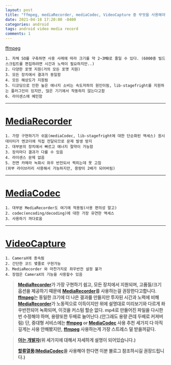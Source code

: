 ```yaml
---
layout: post
title: "ffmpeg, mediaRecorder, mediaCodec, VideoCapture 중 무엇을 사용해야할까?"
date: 2021-04-18 17:20:00 -0400
categories: android
tags: android video media record
comments: 1
---
```


[ffmpeg][ffmpeg]


```
1. 자체 SO를 구축하면 사용 사례에 따라 크기를 약 2~3MB로 줄일 수 있다. (6000중 빌드 스크립트를 편집하려면 시간과 노력이 필요하지만..)
2. 다양한 포맷 지원(거의 모든 포맷 지원)
3. 모든 장치에서 결과가 동일함
4. 모든 해상도가 지원됨
5. 디코딩으로 인한 높은 에너지 소비는 속도저하의 원인이됨, lib-stagefright를 지원하는 플러그인이 있지만, 많은 기기에서 작동하지 않는다고함
6. 라이센스에 예민함
```
---
# [MediaRecorder][MediaRecorder]
```
1. 가장 구현하기가 쉬움(mediaCodec, lib-stagefright에 대한 단순화된 액세스) 원시 데이터가 엔코더에 직접 전달되므로 문제 발생 방지
2. 대부분의 장치에서 빠르고 에너지 절약이 가능함
3. 장치마다 결과가 다를 수 있음
4. 라이센스 문제 없음
5. 전면 카메라 녹화시 좌우 반전되서 찍히는데 못 고침
(외부 라이브러리 사용해서 가능하지만, 용량이 2배가 되어버림)
```
---
# [MediaCodec][MediaCodec]
```
1. 대부분 MediaRecorder도 여기에 적용됨(사용 편의성 말고)
2. codec(encoding/decoding)에 대한 가장 유연한 액세스
3. 사용하기 까다로움
```
---
# [VideoCapture][VideoCapture]
```
1. CameraX에 종속됨
2. 간단한 코드 몇줄로 구현가능
3. MediaRecorder 와 마찬가지로 좌우반전 설정 불가
4. 장점은 CameraX의 기능을 사용할수 있음
```
>**[MediaRecorder][MediaRecorder]가 가장 구현하기 쉽고, 모든 장치에서 지원되며, 고품질/크기 옵션을 제공하기 때문에**
>**[MediaRecorder][MediaRecorder]를 사용하는걸 권장한다고합니다.**
>**[ffmpeg][ffmpeg]는 동일한 크기에 더 나은 결과를 만들지만 투자된 시간과 노력에 비해 [MediaRecorder][mediaRecorder]가 노동적으로 이득이지만 위에 설명대로 미리보기와 다르게 좌우반전되어 녹화되며, 이것을 커스텀 할순 없다. mp4로 만들어진 파일을 다시한번 수정해야 하며, 용량또한 두배로 늘어난다.(안그래도 용량 큰데 두배로 커져버림)**
>**단, 중대형 서비스에는 [ffmpeg][ffmpeg] or [MediaCodec][mediaCodec] 사용 추천**
>**세가지 다 아직 깊게는 사용 안해봤지만,**
>**[ffmpeg][ffmpeg] 사용하는게 가장 스트레스 덜 받을꺼같다.**

>**[아는 개발자][아는 개발자](위 세가지에 대해서 자세하게 설명이 되어있습니다.)**
> 
>**[할류열풍][할류열풍]([MediaCodec][mediaCodec]을 사용해야 한다면 이분 블로그 참조하시길 권장드립니다.)**

[ffmpeg]: https://github.com/bravobit/FFmpeg-Android
[MediaRecorder]: https://developer.android.com/reference/android/media/MediaRecorder
[MediaCodec]: https://developer.android.com/reference/android/media/MediaCodec
[VideoCapture]: https://developer.android.com/jetpack/androidx/releases/camera?hl=ko#camera2-core-1.0.0-alpha06
[아는 개발자]: https://selfish-developer.com/entry/MediaCodec-Getting-Started
[할류열풍]: https://m.blog.naver.com/PostView.nhn?blogId=sandyhallyu&logNo=220760330226&proxyReferer=https:%2F%2Fwww.google.com%2F
